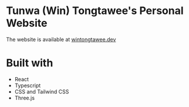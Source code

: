 # Tunwa (Win) Tongtawee's Personal Website

The website is available at [wintongtawee.dev](www.wintongtawee.dev)

# Built with

* React
* Typescript
* CSS and Tailwind CSS
* Three.js
